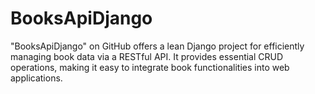 # BooksApiDjango
"BooksApiDjango" on GitHub offers a lean Django project for efficiently managing book data via a RESTful API. It provides essential CRUD operations, making it easy to integrate book functionalities into web applications.
